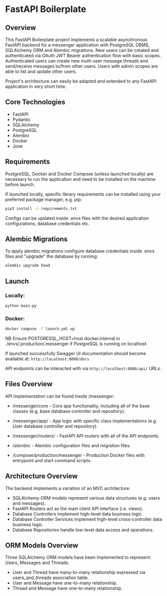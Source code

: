 # FastAPI Boilerplate

## Overview

This FastAPI Boilerplate project implements a scalable asynchronous FastAPI backend for a messenger application with PostgreSQL DBMS, SQLAlchemy ORM and Alembic migrations. New users can be created and authenticated via OAuth JWT Bearer authentication flow with basic scopes. Authenticated users can create new multi-user message threads and send/receive messages to/from other users. Users with admin scopes are able to list and update other users.

Project's architecture can easily be adapted and extended to any FastAPI application in very short time.

## Core Technologies

- FastAPI
- Pydantic
- SQLAlchemy
- PostgreSQL
- Alembic
- Docker 
- Jose

## Requirements

PostgreSQL, Docker and Docker Compose (unless launched locally) are necessary to run the application and need to be installed on the machine before launch.

If launched locally, specific library requirements can be installed using your preferred package manager, e.g. pip:

```bash
pip3 install -r requirements.txt
```

Configs can be updated inside .envs files with the desired application configurations, database credentials etc.

## Alembic Migrations

To apply alembic migrations configure database credentials inside .envs files and "upgrade" the database by running:

```bash
alembic upgrade head
```

## Launch

### Locally:

```bash
python main.py
```

### Docker:

```bash
docker compose -f launch.yml up
```

NB Ensure POSTGRESQL_HOST=host.docker.internal in ./envs/.production/.messenger if PostgreSQL is running on localhost.

If launched successfully Swagger UI documentation should become available at: `http://localhost:8080/docs`

API endpoints can be interacted with via `http://localhost:8080/api/` URLs.

## Files Overview 

API implementation can be found inside /messenger:

- /messenger/core - Core app functionality, including all of the base classes (e.g. base database controller and repository).
- /messenger/app/ - App logic with specific class implementations (e.g. User database controller and repository).
- /messenger/routers/ - FastAPI API routers with all of the API endpoints.

- /alembic - Alembic configuration files and migration files.

- /compose/production/messenger - Production Docker files with entrypoint and start command scripts.  

## Architecture Overview 

The backend implements a variation of an MVC architecture:

- SQLAlchemy ORM models represent various data structures (e.g. users and messages).
- FastAPI Routers act as the main client API interface (i.e. views).
- Database Controllers implement high-level data business logic.
- Database Controller Services implement high-level cross-controller data business logic.
- Database Repositories handle low-level data access and operations.

## ORM Models Overview 

Three SQLAlchemy ORM models have been implemented to represent: Users, Messages and Threads.

- User and Thread have many-to-many relationship expressed via users_and_threads association table.
- User and Message have one-to-many relationship.
- Thread and Message have one-to-many relationship.
